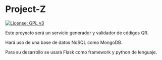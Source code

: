# Project-Z


[![License: GPL v3](https://img.shields.io/badge/License-GPL%20v3-blue.svg)](https://www.gnu.org/licenses/gpl-3.0)


Este proyecto será un servicio generador y validador de códigos QR.


Hará uso de una base de datos NoSQL como MongoDB.


Para su desarrollo se usará Flask como framework y python de lenguaje.
